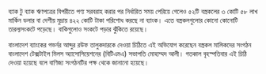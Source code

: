 ব্যাক টু ব্যাক ঋণপত্রের বিপরীতে পণ্য সরবরাহ করার পর নির্ধারিত সময় পেরিয়ে গেলেও ৫২টি বস্ত্রকলের ৩ কোটি ৫৮ লাখ মার্কিন ডলার বা দেশীয় মুদ্রায় ৪২২ কোটি টাকা পরিশোধ করছে না ব্যাংক। এতে বস্ত্রকলগুলোর কোনো কোনোটি তারল্যসংকটে পড়েছে। বাকিগুলোও সংকটে পড়ার ঝুঁকিতে রয়েছে।  

বাংলাদেশ ব্যাংকের গভর্নর আব্দুর রউফ তালুকদারকে দেওয়া চিঠিতে এই অভিযোগ করেছেন বস্ত্রকল মালিকদের সংগঠন বাংলাদেশ টেক্সটাইল মিলস অ্যাসোসিয়েশনের (বিটিএমএ) সভাপতি মোহাম্মদ আলী। গতকাল বৃহস্পতিবার এই চিঠি দেওয়া হয়েছে বলে বাণিজ্য সংগঠনটির পক্ষ থেকে জানানো হয়েছে।

